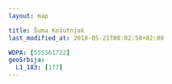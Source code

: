 ```yaml
---
layout: map

title: Šuma Košutnjak
last_modified_at: 2018-05-21T00:02:50+02:00

WDPA: [555561722]
geoSrbija:
  L1_183: [177]
---
```

